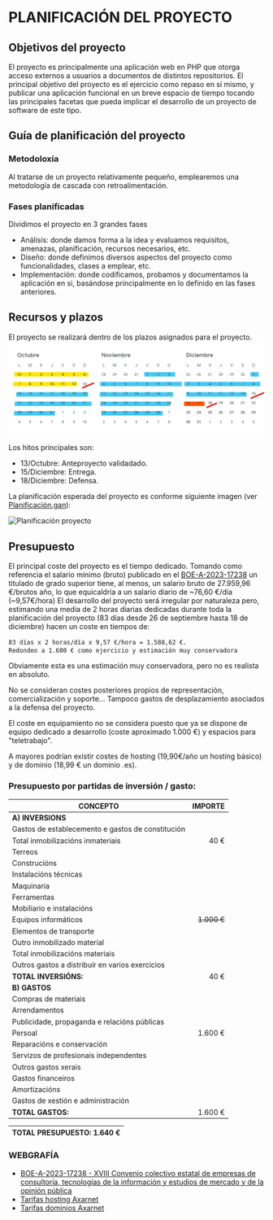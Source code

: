 # PLANIFICACIÓN DEL PROYECTO

## Objetivos del proyecto

El proyecto es principalmente una aplicación web en PHP que otorga acceso externos a usuarios a documentos de distintos repositorios.
El principal objetivo del proyecto es el ejercicio como repaso en sí mismo, y  publicar una aplicación funcional en un breve espacio de tiempo tocando las principales facetas que pueda implicar el desarrollo de un proyecto de software de este tipo.

## Guía de planificación del proyecto

### Metodoloxía

Al tratarse de un proyecto relativamente pequeño, emplearemos una metodología de cascada con retroalimentación.

### Fases planificadas

Dividimos el proyecto en 3 grandes fases
- Análisis: donde damos forma a la idea y evaluamos requisitos, amenazas, planificación, recursos necesarios, etc.
- Diseño: donde definimos diversos aspectos del proyecto como funcionalidades, clases a emplear, etc.
- Implementación: donde codificamos, probamos y documentamos la aplicación en si, basándose principalmente en lo definido en las fases anteriores.

## Recursos y plazos

El proyecto se realizará dentro de los plazos asignados para el proyecto.
![Calendario](./img/Doc_calendario.png "Calendario aproximado")

Los hitos principales son: 
- 13/Octubre: Anteproyecto validadado.
- 15/Diciembre: Entrega.
- 18/Diciembre: Defensa.

La planificación esperada del proyecto es conforme siguiente imagen (ver [Planificación.gan](./Planificación.gan)):

![Planificación proyecto](./img/Planificación.png "Diagrama de gannt planificación proyecto")

## Presupuesto

El principal coste del proyecto es el tiempo dedicado. Tomando como referencia el salario mínimo (bruto) publicado en el [BOE-A-2023-17238](https://www.boe.es/diario_boe/txt.php?id=BOE-A-2023-17238 "Resolución de 13 de julio de 2023, de la Dirección General de Trabajo, por la que se registra y publica el XVIII Convenio colectivo estatal de empresas de consultoría, tecnologías de la información y estudios de mercado y de la opinión pública.") un titulado de grado superior tiene, al menos, un salario bruto de 27.959,96 €/brutos año, lo que equicaldría a un salario diario de ~76,60 €/día (~9,57€/hora)
El desarrollo del proyecto será irregular por naturaleza pero, estimando una media de 2 horas diarias dedicadas durante toda la planificación del proyecto (83 días desde 26 de septiembre hasta 18 de diciembre) hacen un coste en tiempos de:

    83 días x 2 horas/día x 9,57 €/hora = 1.588,62 €.
    Redondeo a 1.600 € como ejercicio y estimación muy conservadora

Obviamente esta es una estimación muy conservadora, pero no es realista en absoluto.

No se consideran costes posteriores propios de representación, comercialización y soporte... Tampoco gastos de desplazamiento asociados a la defensa del proyecto.

El coste en equipamiento no se considera puesto que ya se dispone de equipo dedicado a desarrollo (coste aproximado 1.000 €) y espacios para "teletrabajo".

A mayores podrían existir costes de hosting (19,90€/año un hosting básico) y de dominio (18,99 € un dominio .es).

### Presupuesto por partidas de inversión / gasto:

| CONCEPTO | IMPORTE|
|--|--:|
|**A) INVERSIONS**
|Gastos de establecemento e gastos de constitución
|Total inmobilizacións inmateriais | 40 €|
|Terreos
|Construcións
|Instalacións técnicas
|Maquinaria
|Ferramentas 
|Mobiliario e instalacións
|Equipos informáticos| ~~1.000 €~~ |
|Elementos de transporte
|Outro inmobilizado material
|Total inmobilizacións materiais
|Outros gastos a distribuír en varios exercicios
|**TOTAL INVERSIÓNS:** | 40 € |
|**B) GASTOS**
|Compras de materiais
|Arrendamentos
|Publicidade, propaganda e relacións públicas
|Persoal | 1.600 € |
|Reparacións e conservación
|Servizos de profesionais independentes
|Outros gastos xerais
|Gastos financeiros
|Amortizacións
|Gastos de xestión e administración
|**TOTAL GASTOS:** | 1.600 € |

|TOTAL PRESUPUESTO: **1.640 €**|
|--:|


### WEBGRAFÍA

- [BOE-A-2023-17238 - XVIII Convenio colectivo estatal de empresas de consultoría, tecnologías de la información y estudios de mercado y de la opinión pública](https://www.boe.es/diario_boe/txt.php?id=BOE-A-2023-17238 "Resolución de 13 de julio de 2023, de la Dirección General de Trabajo, por la que se registra y publica el XVIII Convenio colectivo estatal de empresas de consultoría, tecnologías de la información y estudios de mercado y de la opinión pública.")
- [Tarifas hosting Axarnet](https://axarnet.es/hosting "tarifas hosting")
- [Tarifas dominios Axarnet](https://axarnet.es/dominios "tarifas dominios")




